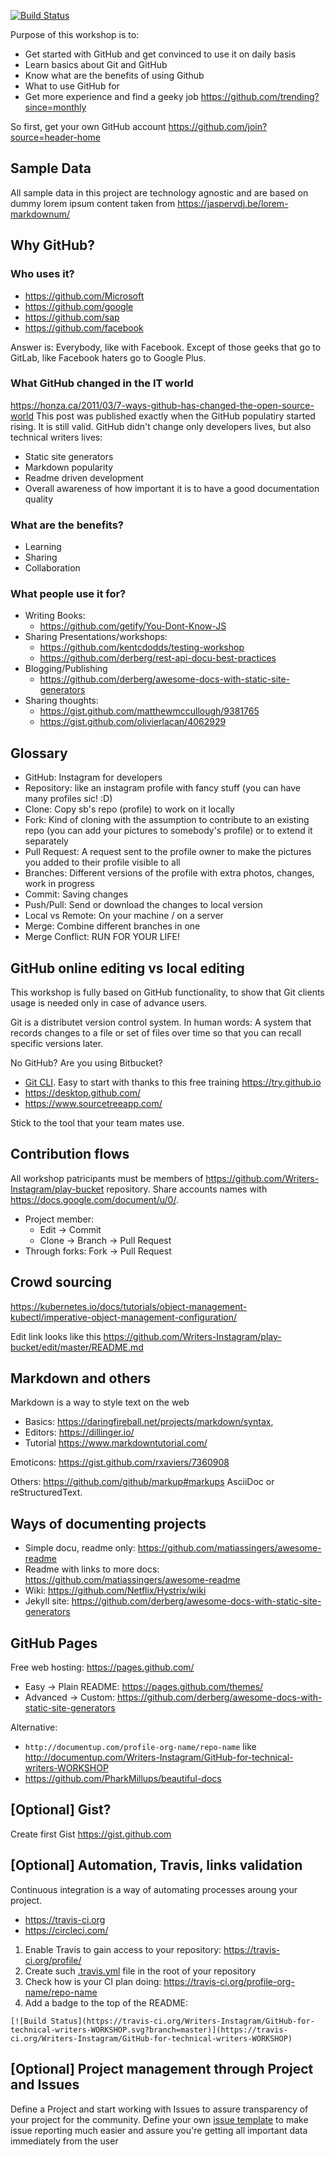 [![Build Status](https://travis-ci.org/Writers-Instagram/GitHub-for-technical-writers-WORKSHOP.svg?branch=master)](https://travis-ci.org/Writers-Instagram/GitHub-for-technical-writers-WORKSHOP)

Purpose of this workshop is to:
* Get started with GitHub and get convinced to use it on daily basis
* Learn basics about Git and GitHub
* Know what are the benefits of using Github
* What to use GitHub for
* Get more experience and find a geeky job https://github.com/trending?since=monthly

So first, get your own GitHub account https://github.com/join?source=header-home

## Sample Data

All sample data in this project are technology agnostic and are based on dummy lorem ipsum content taken from https://jaspervdj.be/lorem-markdownum/

## Why GitHub?

### Who uses it?
  - https://github.com/Microsoft
  - https://github.com/google
  - https://github.com/sap
  - https://github.com/facebook
  
  Answer is: Everybody, like with Facebook. Except of those geeks that go to GitLab, like Facebook haters go to Google Plus.

### What GitHub changed in the IT world
  https://honza.ca/2011/03/7-ways-github-has-changed-the-open-source-world
  This post was published exactly when the GitHub populatiry started rising. It is still valid. 
  GitHub didn't change only developers lives, but also technical writers lives:
  - Static site generators
  - Markdown popularity
  - Readme driven development
  - Overall awareness of how important it is to have a good documentation quality

### What are the benefits?
- Learning
- Sharing
- Collaboration

### What people use it for?
- Writing Books:
  - https://github.com/getify/You-Dont-Know-JS
- Sharing Presentations/workshops:
  - https://github.com/kentcdodds/testing-workshop
  - https://github.com/derberg/rest-api-docu-best-practices
- Blogging/Publishing
  - https://github.com/derberg/awesome-docs-with-static-site-generators
- Sharing thoughts:
  - https://gist.github.com/matthewmccullough/9381765
  - https://gist.github.com/olivierlacan/4062929

## Glossary

- GitHub: Instagram for developers
- Repository: like an instagram profile with fancy stuff (you can have many profiles sic! :D)
- Clone: Copy sb's repo (profile) to work on it locally
- Fork: Kind of cloning with the assumption to contribute to an existing repo (you can add your pictures to somebody's profile) or to extend it separately
- Pull Request: A request sent to the profile owner to make the pictures you added to their profile visible to all
- Branches: Different versions of the profile with extra photos, changes, work in progress
- Commit: Saving changes
- Push/Pull: Send or download the changes to local version
- Local vs Remote: On your machine / on a server
- Merge: Combine different branches in one
- Merge Conflict: RUN FOR YOUR LIFE!

## GitHub online editing vs local editing

This workshop is fully based on GitHub functionality, to show that Git clients usage is needed only in case of advance users.

Git is a distributet version control system. In human words: A system that records changes to a file or set of files over time so that you can recall specific versions later.

No GitHub? Are you using Bitbucket?
- [Git CLI](https://git-scm.com/downloads). Easy to start with thanks to this free training https://try.github.io
- https://desktop.github.com/
- https://www.sourcetreeapp.com/

Stick to the tool that your team mates use.

## Contribution flows

All workshop patricipants must be members of https://github.com/Writers-Instagram/play-bucket repository.
Share accounts names with https://docs.google.com/document/u/0/.

- Project member:
  - Edit -> Commit
  - Clone -> Branch -> Pull Request
- Through forks: Fork -> Pull Request

## Crowd sourcing 

https://kubernetes.io/docs/tutorials/object-management-kubectl/imperative-object-management-configuration/

Edit link looks like this https://github.com/Writers-Instagram/play-bucket/edit/master/README.md

## Markdown and others

Markdown is a way to style text on the web

- Basics: https://daringfireball.net/projects/markdown/syntax, 
- Editors: https://dillinger.io/
- Tutorial https://www.markdowntutorial.com/

Emoticons: https://gist.github.com/rxaviers/7360908

Others: https://github.com/github/markup#markups AsciiDoc or reStructuredText.

## Ways of documenting projects

- Simple docu, readme only: https://github.com/matiassingers/awesome-readme
- Readme with links to more docs: https://github.com/matiassingers/awesome-readme
- Wiki: https://github.com/Netflix/Hystrix/wiki
- Jekyll site: https://github.com/derberg/awesome-docs-with-static-site-generators

## GitHub Pages

Free web hosting: https://pages.github.com/

- Easy -> Plain README: https://pages.github.com/themes/
- Advanced -> Custom: https://github.com/derberg/awesome-docs-with-static-site-generators

Alternative: 
* `http://documentup.com/profile-org-name/repo-name` like http://documentup.com/Writers-Instagram/GitHub-for-technical-writers-WORKSHOP
* https://github.com/PharkMillups/beautiful-docs

## [Optional] Gist?

Create first Gist https://gist.github.com

## [Optional] Automation, Travis, links validation

Continuous integration is a way of automating processes aroung your project.
- https://travis-ci.org
- https://circleci.com/

1. Enable Travis to gain access to your repository: https://travis-ci.org/profile/
2. Create such [.travis.yml](.travis.yml) file in the root of your repository
3. Check how is your CI plan doing: https://travis-ci.org/profile-org-name/repo-name
4. Add a badge to the top of the README:
```
[![Build Status](https://travis-ci.org/Writers-Instagram/GitHub-for-technical-writers-WORKSHOP.svg?branch=master)](https://travis-ci.org/Writers-Instagram/GitHub-for-technical-writers-WORKSHOP)
```

## [Optional] Project management through Project and Issues

Define a Project and start working with Issues to assure transparency of your project for the community. Define your own [issue template](https://github.com/YaaS/chewie/blob/master/ISSUE_TEMPLATE.md) to make issue reporting much easier and assure you're getting all important data immediately from the user
